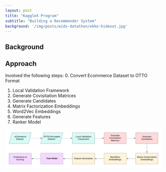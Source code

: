 ```yaml
---
layout: post
title: "KaggleX Program"
subtitle: "Building a Recommender System"
background: '/img/posts/wids-datathon/ekko-hideout.jpg'
---
```


## Background


## Approach 

Involved the following steps: 
0. Convert Ecommerce Dataset to OTTO Format
1. Local Validation Framework
2. Generate Covisitation Matrices
3. Generate Candidates 
4. Matrix Factorization Embeddings  
5. Word2Vec Embeddings
6. Generate Features  
7. Ranker Model 

![Process](\img\posts\kagglex\process-flow.png)